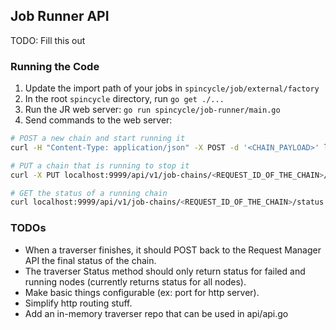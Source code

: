 ## Job Runner API
TODO: Fill this out

### Running the Code
1. Update the import path of your jobs in `spincycle/job/external/factory`
2. In the root `spincycle` directory, run `go get ./...`
3. Run the JR web server: `go run spincycle/job-runner/main.go`
4. Send commands to the web server:
```bash
# POST a new chain and start running it
curl -H "Content-Type: application/json" -X POST -d '<CHAIN_PAYLOAD>' localhost:9999/api/v1/job-chains

# PUT a chain that is running to stop it
curl -X PUT localhost:9999/api/v1/job-chains/<REQUEST_ID_OF_THE_CHAIN>/stop

# GET the status of a running chain
curl localhost:9999/api/v1/job-chains/<REQUEST_ID_OF_THE_CHAIN>/status
```

### TODOs
* When a traverser finishes, it should POST back to the Request Manager API the final status of the chain.
* The traverser Status method should only return status for failed and running nodes (currently returns status for all nodes).
* Make basic things configurable (ex: port for http server).
* Simplify http routing stuff.
* Add an in-memory traverser repo that can be used in api/api.go
